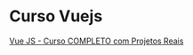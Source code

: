 # Curso Vuejs

[Vue JS - Curso COMPLETO com Projetos Reais](https://www.udemy.com/course/curso-vue-js-completo)
